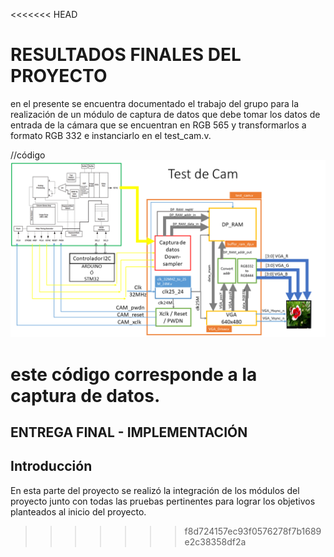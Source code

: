 <<<<<<< HEAD
# RESULTADOS FINALES DEL PROYECTO

en el presente se encuentra documentado el trabajo del grupo para la realización de un módulo de captura de datos
que debe tomar los datos de entrada de la cámara que se encuentran en RGB 565 y transformarlos a formato RGB 332
e instanciarlo en el test_cam.v.

//código
![DIAGRAMA](docs/imagnes/grafico1.png)



este código corresponde a la captura de datos.
=======
## ENTREGA FINAL - IMPLEMENTACIÓN

## Introducción 

En esta parte del proyecto se realizó la integración de los módulos del proyecto junto con todas las pruebas pertinentes para lograr los objetivos planteados al inicio del proyecto.

>>>>>>> f8d724157ec93f0576278f7b1689e2c38358df2a
